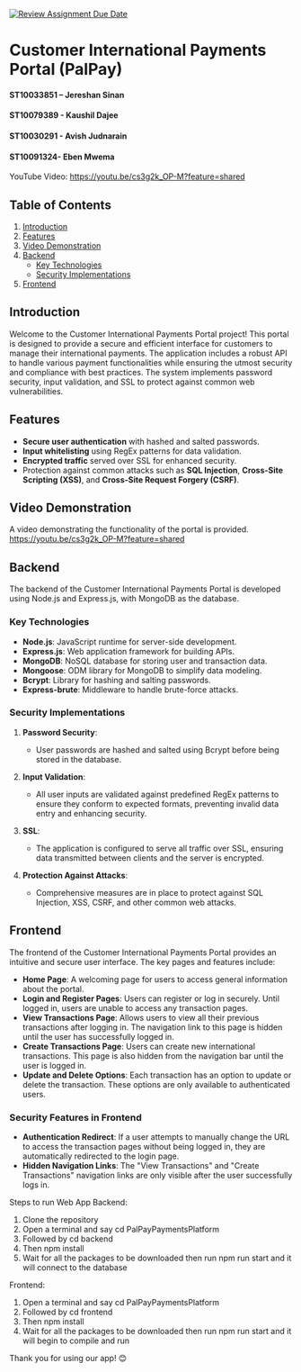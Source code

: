 [![Review Assignment Due Date](https://classroom.github.com/assets/deadline-readme-button-22041afd0340ce965d47ae6ef1cefeee28c7c493a6346c4f15d667ab976d596c.svg)](https://classroom.github.com/a/X7Vf0Ahx)

# Customer International Payments Portal (PalPay)

#### ST10033851 – Jereshan Sinan  
#### ST10079389 - Kaushil Dajee  
#### ST10030291 - Avish Judnarain  
#### ST10091324- Eben Mwema  

YouTube Video:
https://youtu.be/cs3g2k_OP-M?feature=shared

## Table of Contents
1. [Introduction](#introduction)
2. [Features](#features)
3. [Video Demonstration](#video-demonstration)
4. [Backend](#backend)
    - [Key Technologies](#key-technologies)
    - [Security Implementations](#security-implementations)
5. [Frontend](#frontend)

## Introduction

Welcome to the Customer International Payments Portal project! This portal is designed to provide a secure and efficient interface for customers to manage their international payments. The application includes a robust API to handle various payment functionalities while ensuring the utmost security and compliance with best practices. The system implements password security, input validation, and SSL to protect against common web vulnerabilities.

## Features
- **Secure user authentication** with hashed and salted passwords.
- **Input whitelisting** using RegEx patterns for data validation.
- **Encrypted traffic** served over SSL for enhanced security.
- Protection against common attacks such as **SQL Injection**, **Cross-Site Scripting (XSS)**, and **Cross-Site Request Forgery (CSRF)**.

## Video Demonstration
A video demonstrating the functionality of the portal is provided.
https://youtu.be/cs3g2k_OP-M?feature=shared

## Backend

The backend of the Customer International Payments Portal is developed using Node.js and Express.js, with MongoDB as the database.

### Key Technologies
- **Node.js**: JavaScript runtime for server-side development.
- **Express.js**: Web application framework for building APIs.
- **MongoDB**: NoSQL database for storing user and transaction data.
- **Mongoose**: ODM library for MongoDB to simplify data modeling.
- **Bcrypt**: Library for hashing and salting passwords.
- **Express-brute**: Middleware to handle brute-force attacks.

### Security Implementations

1. **Password Security**:
   - User passwords are hashed and salted using Bcrypt before being stored in the database.

2. **Input Validation**:
   - All user inputs are validated against predefined RegEx patterns to ensure they conform to expected formats, preventing invalid data entry and enhancing security.

3. **SSL**:
   - The application is configured to serve all traffic over SSL, ensuring data transmitted between clients and the server is encrypted.

4. **Protection Against Attacks**:
   - Comprehensive measures are in place to protect against SQL Injection, XSS, CSRF, and other common web attacks.

## Frontend

The frontend of the Customer International Payments Portal provides an intuitive and secure user interface. The key pages and features include:

- **Home Page**: A welcoming page for users to access general information about the portal.
- **Login and Register Pages**: Users can register or log in securely. Until logged in, users are unable to access any transaction pages.
- **View Transactions Page**: Allows users to view all their previous transactions after logging in. The navigation link to this page is hidden until the user has successfully logged in.
- **Create Transactions Page**: Users can create new international transactions. This page is also hidden from the navigation bar until the user is logged in.
- **Update and Delete Options**: Each transaction has an option to update or delete the transaction. These options are only available to authenticated users.

### Security Features in Frontend
- **Authentication Redirect**: If a user attempts to manually change the URL to access the transaction pages without being logged in, they are automatically redirected to the login page.
- **Hidden Navigation Links**: The "View Transactions" and "Create Transactions" navigation links are only visible after the user successfully logs in.

Steps to run Web App
Backend:
1. Clone the repository
2. Open a terminal and say cd PalPayPaymentsPlatform
3. Followed by cd backend
4. Then npm install
5. Wait for all the packages to be downloaded then run npm run start and it will connect to the database

Frontend:
1. Open a terminal and say cd PalPayPaymentsPlatform
2. Followed by cd frontend
3. Then npm install
4. Wait for all the packages to be downloaded then run npm run start and it will begin to compile and run

Thank you for using our app! 😊
